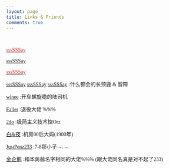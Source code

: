 ```yaml
---
layout: page
title: Links & Friends
comments: true
---
```

 

[ <font color=#e42b2b face="黑体"> sssSSSay </font> ](https://ssssssay.github.io/)

<font color=#e42b2b face="黑体"> [sssSSSay](https://ssssssay.github.io/) </font>

[<font color=#e42b2b face="黑体">sssSSSay</font>](https://ssssssay.github.io/)

<font color=#e42b2b face="黑体"> [sssSSSay](https://ssssssay.github.io/) </font>
<font color=#e42b2b face="黑体"> [sssSSSay](https://ssssssay.github.io/) </font>
<font color=#e42b2b face="黑体"> [sssSSSay](https://ssssssay.github.io/) </font> <font face="黑体">:什么都会的长颈鹿 & 智障</font>


<font color=#e42b2b face="黑体"> [winee](http://blog.leanote.com/winee) </font> <font face="黑体">:开车螺旋稳的陆司机</font>

<font color=#e42b2b face="黑体"> [Faller](http://blog.leanote.com/faller) </font> <font face="黑体">:退役大佬 %%%</font>

<font color=#e42b2b face="黑体"> [2do](http://2do.bitcron.com/) </font> <font face="黑体">:极简主义技术控Orz</font>

<font color=#e42b2b face="黑体"> [白&夜](http://www.cnblogs.com/whitenight/) </font> <font face="黑体">:机房00后大妈(1900年) </font>

<font color=#e42b2b face="黑体"> [JustPenz233](http://blog.csdn.net/justpenz233) </font> <font face="黑体">:7-8那小子→.→</font>

<font color=#e42b2b face="黑体"> [金企鹅](http://oi.self-jqe.win/) </font> <font face="黑体">:和本蒟蒻名字相同的大佬%%% (跟大佬同名真是对不起了233)</font>
